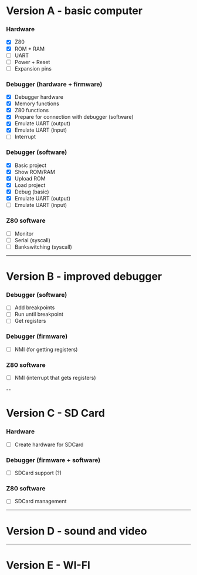 # Version A - basic computer

### Hardware

- [x] Z80
- [x] ROM + RAM
- [ ] UART
- [ ] Power + Reset
- [ ] Expansion pins

### Debugger (hardware + firmware)

- [x] Debugger hardware
- [x] Memory functions
- [x] Z80 functions
- [x] Prepare for connection with debugger (software)
- [x] Emulate UART (output)
- [x] Emulate UART (input)
- [ ] Interrupt

### Debugger (software)

- [x] Basic project
- [x] Show ROM/RAM
- [x] Upload ROM
- [x] Load project
- [x] Debug (basic)
- [x] Emulate UART (output)
- [ ] Emulate UART (input)

### Z80 software

- [ ] Monitor
- [ ] Serial (syscall)
- [ ] Bankswitching (syscall)

---

# Version B - improved debugger

### Debugger (software)

- [ ] Add breakpoints
- [ ] Run until breakpoint
- [ ] Get registers

### Debugger (firmware)
- [ ] NMI (for getting registers)

### Z80 software

- [ ] NMI (interrupt that gets registers)

--

# Version C - SD Card

### Hardware

- [ ] Create hardware for SDCard

### Debugger (firmware + software)

- [ ] SDCard support (?)

### Z80 software

- [ ] SDCard management

---

# Version D - sound and video

---

# Version E - WI-FI
